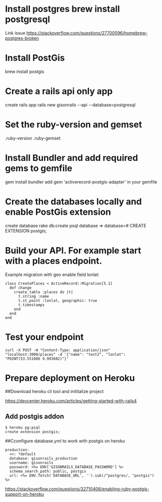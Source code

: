 # Install postgres brew install postgresql

Link issue https://stackoverflow.com/questions/27700596/homebrew-postgres-broken

# Install PostGis

brew install postgis

# Create a rails api only app

create rails app rails new gisonrails --api --database=postgresql

# Set the ruby-version and gemset

.ruby-version .ruby-gemset

# Install Bundler and add required gems to gemfile 

gem install bundler
add gem 'activerecord-postgis-adapter' in your gemfile

# Create the databases locally and enable PostGis extension

create database rake db:create
psql database => database=# CREATE EXTENSION postgis;

# Build your API. For example start with a places endpoint.

Example migration with geo enable field lonlat:

	class CreatePlaces < ActiveRecord::Migration[5.1]
	  def change
	    create_table :places do |t|
	      t.string :name
	      t.st_point :lonlat, geographic: true
	      t.timestamps
	    end
	  end
	end

# Test your endpoint 

	curl -X POST -H "Content-Type: application/json" "localhost:3000/places" -d '{"name": "test2", "lonlat": 		"POINT(53.551086 9.993682)"}'

# Prepare deployment on Heroku

##Download heroku cli tool and inititalize project

https://devcenter.heroku.com/articles/getting-started-with-rails4

## Add postgis addon

	$ heroku pg:psql
	create extension postgis;

##Cconfigure database.yml to work with postgis on heroku

	production:
	  <<: *default
	  database: gisonrails_production
	  username: gisonrails
	  password: <%= ENV['GISONRAILS_DATABASE_PASSWORD'] %>
	  schema_search_path: public, postgis
  	  url: <%= ENV.fetch('DATABASE_URL', '').sub(/^postgres/, "postgis") %>

https://stackoverflow.com/questions/32710406/enabling-ruby-postgis-support-on-heroku

